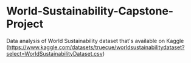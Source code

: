 # World-Sustainability-Capstone-Project
Data analysis of World Sustainability dataset that's available on Kaggle (https://www.kaggle.com/datasets/truecue/worldsustainabilitydataset?select=WorldSustainabilityDataset.csv)
